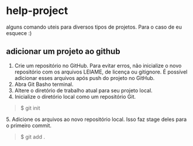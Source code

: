# help-project
alguns comando uteis para diversos tipos de projetos. Para o caso de eu esquece :)

## adicionar um projeto ao github

1. Crie um repositório no GitHub. Para evitar erros, não inicialize o novo repositório com os arquivos LEIAME, de licença ou gitignore. É possível adicionar esses arquivos após push do projeto no GitHub.
2. Abra Git Basho terminal.
3. Altere o diretório de trabalho atual para seu projeto local.
4. Inicialize o diretório local como um repositório Git.
  <blockquote>
    $ git init
  </blockquote>
5. Adicione os arquivos ao novo repositório local. Isso faz stage deles para o primeiro commit.
  <blockquote>
  $ git add .
 </blockquote>


